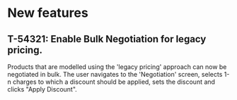 # New features

## T-54321: Enable Bulk Negotiation for legacy pricing.

Products that are modelled using the 'legacy pricing' approach can now be negotiated in bulk. The user navigates to the 'Negotiation' screen, selects 1-n charges to which a discount should be applied, sets the discount and clicks "Apply Discount".